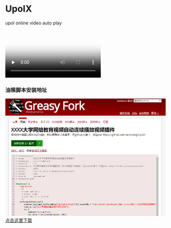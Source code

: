 # UpolX
upol online video auto play

<video id="video" controls="" preload="none" poster="http://media.w3.org/2010/05/sintel/poster.png">
     <source id="mp4" src="http://media.w3.org/2010/05/sintel/trailer.mp4" type="video/mp4">
</video>

### 油猴脚本安装地址
![油猴](https://github.com/andotorg/UpolX/blob/master/23233.png)
[点击这里下载](https://greasyfork.org/zh-CN/scripts/375110-xxxx%E5%A4%A7%E5%AD%A6%E7%BD%91%E7%BB%9C%E6%95%99%E8%82%B2%E8%A7%86%E9%A2%91%E8%87%AA%E5%8A%A8%E8%BF%9E%E7%BB%AD%E6%92%AD%E6%94%BE%E8%A7%86%E9%A2%91%E6%8F%92%E4%BB%B6/code)

